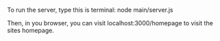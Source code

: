 To run the server, type this is terminal:
node main/server.js

Then, in you browser, you can visit localhost:3000/homepage to visit the sites homepage.
